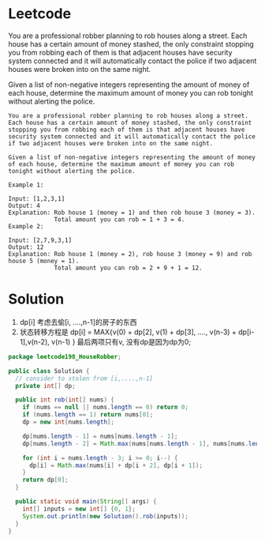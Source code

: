 # Leetcode

You are a professional robber planning to rob houses along a street. Each house has a certain amount of money stashed, the only constraint stopping you from robbing each of them is that adjacent houses have security system connected and it will automatically contact the police if two adjacent houses were broken into on the same night.

Given a list of non-negative integers representing the amount of money of each house, determine the maximum amount of money you can rob tonight without alerting the police.


```
You are a professional robber planning to rob houses along a street. Each house has a certain amount of money stashed, the only constraint stopping you from robbing each of them is that adjacent houses have security system connected and it will automatically contact the police if two adjacent houses were broken into on the same night.

Given a list of non-negative integers representing the amount of money of each house, determine the maximum amount of money you can rob tonight without alerting the police.

Example 1:

Input: [1,2,3,1]
Output: 4
Explanation: Rob house 1 (money = 1) and then rob house 3 (money = 3).
             Total amount you can rob = 1 + 3 = 4.
Example 2:

Input: [2,7,9,3,1]
Output: 12
Explanation: Rob house 1 (money = 2), rob house 3 (money = 9) and rob house 5 (money = 1).
             Total amount you can rob = 2 + 9 + 1 = 12.

```
# Solution

1. dp[i] 考虑去偷[i, ....,n-1]的房子的东西
2. 状态转移方程是 dp[i] = MAX{v(0) + dp[2], v(1) + dp[3], ...., v(n-3) + dp[i-1],v(n-2), v(n-1) } 最后两项只有v, 没有dp是因为dp为0;

```java
package leetcode198_HouseRobber;

public class Solution {
  // consider to stolen from [i,....,n-1]
  private int[] dp;

  public int rob(int[] nums) {
    if (nums == null || nums.length == 0) return 0;
    if (nums.length == 1) return nums[0];
    dp = new int[nums.length];

    dp[nums.length - 1] = nums[nums.length - 1];
    dp[nums.length - 2] = Math.max(nums[nums.length - 1], nums[nums.length - 2]);

    for (int i = nums.length - 3; i >= 0; i--) {
      dp[i] = Math.max(nums[i] + dp[i + 2], dp[i + 1]);
    }
    return dp[0];
  }

  public static void main(String[] args) {
    int[] inputs = new int[] {0, 1};
    System.out.println(new Solution().rob(inputs));
  }
}

```
